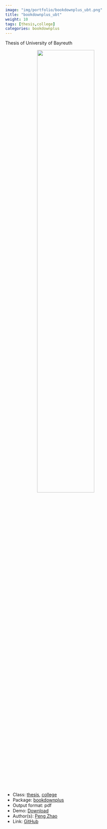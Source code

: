 ```yaml
---
image: "img/portfolio/bookdownplus_ubt.png"
title: "bookdownplus_ubt"
weight: 10
tags: [thesis,college]
categories: bookdownplus
---
```


Thesis of University of Bayreuth

<!--more-->

<a href="../../img/portfolio/bookdownplus_ubt.png"><img class = "jf-image-shadow" src="../../img/portfolio/bookdownplus_ubt.png" style="display: block; margin: auto;" width="60%"></a>

- Class: [thesis](../../tags/thesis), [college](../../tags/college)
- Package: [bookdownplus](bookdownplus)
- Output format: pdf
- Demo: [Download](https://pzhaonet.github.io/bookdownplus/inst2/ubt/showcase/ubt.pdf)
- Author(s): [Peng Zhao](https://pzhao.org)
- Link: [GitHub](https://github.com/pzhaonet/bookdownplus)


